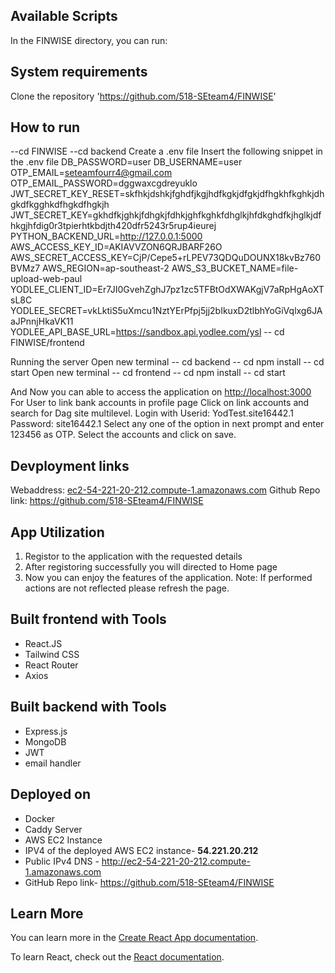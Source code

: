 ## Available Scripts
In the FINWISE directory, you can run:

## System requirements
Clone the repository 'https://github.com/518-SEteam4/FINWISE'
## How to run
--cd FINWISE
--cd backend
Create a .env file
Insert the following snippet in the .env file
DB_PASSWORD=user
DB_USERNAME=user
OTP_EMAIL=seteamfourr4@gmail.com
OTP_EMAIL_PASSWORD=dggwaxcgdreyuklo
JWT_SECRET_KEY_RESET=skfhkjdshkjfghdfjkgjhdfkgkjdfgkjdfhgkhfkghkjdhgkdfkgghkdfhgkdfhgkjh
JWT_SECRET_KEY=gkhdfkjghkjfdhgkjfdhkjghfkghkfdhglkjhfdkghdfkjhglkjdfhkgjhfdig0r3tpierhtkbdjth420dfr5243r5rup4ieurej
PYTHON_BACKEND_URL=http://127.0.0.1:5000
AWS_ACCESS_KEY_ID=AKIAVVZON6QRJBARF26O
AWS_SECRET_ACCESS_KEY=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
AWS_REGION=ap-southeast-2
AWS_S3_BUCKET_NAME=file-upload-web-paul
YODLEE_CLIENT_ID=Er7JI0GvehZghJ7pz1zc5TFBtOdXWAKgjV7aRpHgAoXTsL8C
YODLEE_SECRET=vkLktiS5uXmcu1NztYErPfpj5jj2bIkuxD2tlbhYoGiVqlxg6JAaJPnnjHkaVK11
YODLEE_API_BASE_URL=https://sandbox.api.yodlee.com/ysl
-- cd FINWISE/frontend


Running the server
Open new terminal 
-- cd backend
-- cd npm install
-- cd start
Open new terminal
-- cd frontend
-- cd npm install
-- cd start

And Now you can able to access the application on [http://localhost:3000](http://localhost:3000)
For User to link bank accounts in profile page
Click on link accounts and search for Dag site multilevel.
Login with 
Userid: YodTest.site16442.1
Password: site16442.1
Select any one of the option in next prompt and enter 123456 as OTP.
Select the accounts and click on save.

## Devployment links
Webaddress: [ec2-54-221-20-212.compute-1.amazonaws.com](http://ec2-54-221-20-212.compute-1.amazonaws.com)
Github Repo link: https://github.com/518-SEteam4/FINWISE

## App Utilization
1. Registor to the application with the requested details
2. After registoring successfully you will directed to Home page
3. Now you can enjoy the features of the application.
Note: If performed actions are not reflected please refresh the page.
## Built frontend with Tools

- React.JS
- Tailwind CSS
- React Router
- Axios

## Built backend with Tools

- Express.js
- MongoDB
- JWT
- email handler

## Deployed on 
- Docker
- Caddy Server
- AWS EC2 Instance
- IPV4 of the deployed AWS EC2 instance- **54.221.20.212**
- Public IPv4 DNS - http://ec2-54-221-20-212.compute-1.amazonaws.com
- GitHub Repo link- https://github.com/518-SEteam4/FINWISE

## Learn More

You can learn more in the [Create React App documentation](https://facebook.github.io/create-react-app/docs/getting-started).

To learn React, check out the [React documentation](https://reactjs.org/).
